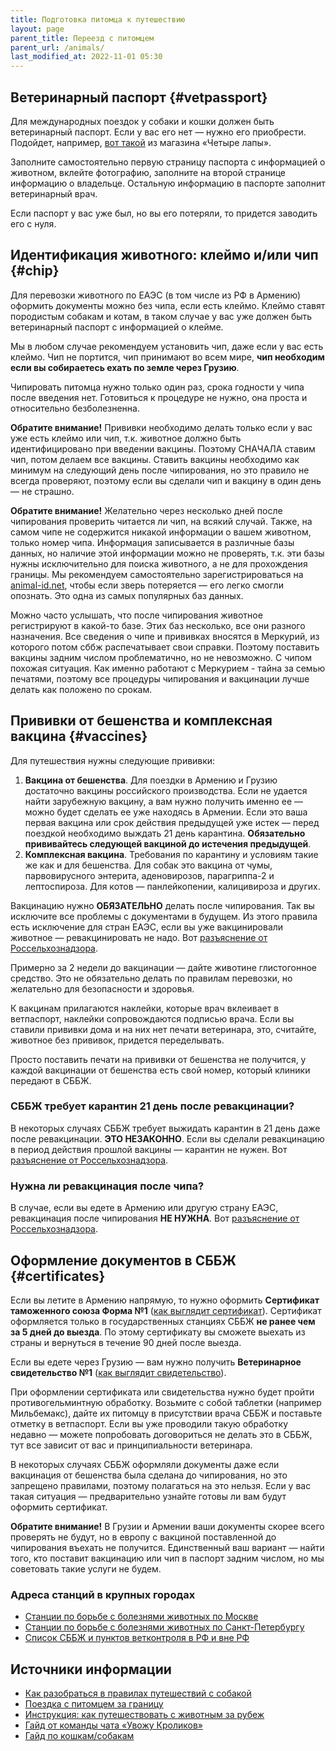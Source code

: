 ```yaml
---
title: Подготовка питомца к путешествию
layout: page
parent_title: Переезд с питомцем
parent_url: /animals/
last_modified_at: 2022-11-01 05:30
---
```


## Ветеринарный паспорт {#vetpassport}

Для международных поездок у собаки и кошки должен быть ветеринарный паспорт. Если у вас его нет — нужно его приобрести.
Подойдет, например, [вот такой](https://4lapy.ru/catalog/veterinarnaya-apteka/universalnye/veterinarnyy-pasport-universalnye/veterinarnyy_pasport_chetyre_lapy.html)
из магазина «Четыре лапы».

Заполните самостоятельно первую страницу паспорта с информацией о животном, вклейте фотографию, заполните на второй
странице информацию о владельце. Остальную информацию в паспорте заполнит ветеринарный врач.

Если паспорт у вас уже был, но вы его потеряли, то придется заводить его с нуля.

## Идентификация животного: клеймо и/или чип {#chip}

Для перевозки животного по ЕАЭС (в том числе из РФ в Армению) оформить документы можно без чипа, если есть клеймо.
Клеймо ставят породистым собакам и котам, в таком случае у вас уже должен быть ветеринарный паспорт с информацией о клейме.

Мы в любом случае рекомендуем установить чип, даже если у вас есть клеймо. Чип не портится, чип принимают во всем мире,
**чип необходим если вы собираетесь ехать по земле через Грузию**.

Чипировать питомца нужно только один раз, срока годности у чипа после введения нет. Готовиться к процедуре не нужно,
она проста и относительно безболезненна.

**Обратите внимание!** Прививки необходимо делать только если у вас уже есть клеймо или чип, т.к. животное должно быть
идентифицировано при введении вакцины. Поэтому СНАЧАЛА ставим чип, потом делаем все вакцины. Ставить вакцины необходимо
как минимум на следующий день после чипирования, но это правило не всегда проверяют, поэтому если вы сделали чип и
вакцину в один день — не страшно.

**Обратите внимание!** Желательно через несколько дней после чипирования проверить читается ли чип, на всякий случай.
Также, на самом чипе не содержится никакой информации о вашем животном, только номер чипа. Информация записывается в различные
базы данных, но наличие этой информации можно не проверять, т.к. эти базы нужны исключительно для поиска животного,
а не для прохождения границы. Мы рекомендуем самостоятельно зарегистрироваться на [animal-id.net](https://animal-id.net),
чтобы если зверь потеряется — его легко смогли опознать. Это одна из самых популярных баз данных.

Можно часто услышать, что после чипирования животное регистрируют в какой-то базе. Этих баз несколько, все они
разного назначения. Все сведения о чипе и прививках вносятся в Меркурий, из которого потом сббж распечатывает свои справки.
Поэтому поставить вакцины задним числом проблематично, но не невозможно. С чипом похожая ситуация. Как именно работают
с Меркурием - тайна за семью печатями, поэтому все процедуры чипирования и вакцинации лучше делать как положено по срокам.

## Прививки от бешенства и комплексная вакцина {#vaccines}

Для путешествия нужны следующие прививки:

1. **Вакцина от бешенства**. Для поездки в Армению и Грузию достаточно вакцины российского производства. Если не удается
   найти зарубежную вакцину, а вам нужно получить именно ее — можно будет сделать ее уже находясь в Армении. Если это ваша
   первая вакцина или срок действия предыдущей уже истек — перед поездкой необходимо выждать 21 день карантина.
   **Обязательно прививайтесь следующей вакциной до истечения предыдущей**.
2. **Комплексная вакцина**. Требования по карантину и условиям такие же как и для бешенства. Для собак это вакцина от
   чумы, парвовирусного энтерита, аденовирозов, парагриппа-2 и лептоспироза. Для котов — панлейкопении, калицивироза и других.

Вакцинацию нужно **ОБЯЗАТЕЛЬНО** делать после чипирования. Так вы исключите все проблемы с документами в будущем.
Из этого правила есть исключение для стран ЕАЭС, если вы уже вакцинировали животное — ревакцинировать не надо.
Вот [разъяснение от Россельхознадзора](/files/animals-2.jpg).

Примерно за 2 недели до вакцинации — дайте животине глистогонное средство. Это не обязательно делать по правилам перевозки,
но желательно для безопасности и здоровья.

К вакцинам прилагаются наклейки, которые врач вклеивает в ветпаспорт, наклейки сопровождаются подписью врача. Если вы
ставили прививки дома и на них нет печати ветеринара, это, считайте, животное без прививок, придется переделывать.

Просто поставить печати на прививки от бешенства не получится, у каждой вакцинации от бешенства есть свой номер,
который клиники передают в СББЖ.

### СББЖ требует карантин 21 день после ревакцинации?

В некоторых случаях СББЖ требует выжидать карантин в 21 день даже после ревакцинации. **ЭТО НЕЗАКОННО**. Если
вы сделали ревакцинацию в период действия прошлой вакцины — карантин не нужен.
Вот [разъяснение от Россельхознадзора](/files/animals-1.pdf).

### Нужна ли ревакцинация после чипа?

В случае, если вы едете в Армению или другую страну ЕАЭС, ревакцинация после чипирования **НЕ НУЖНА**.
Вот [разъяснение от Россельхознадзора](/files/animals-2.jpg).

## Оформление документов в СББЖ {#certificates}

Если вы летите в Армению напрямую, то нужно оформить **Сертификат таможенного союза Форма №1**
([как выглядит сертификат](https://fsvps.gov.ru/fsvps-docs/ru/importExport/crt/tsouz/form_1.pdf)). Сертификат
оформляется только в государственных станциях СББЖ **не ранее чем за 5 дней до выезда**. По этому сертификату
вы сможете выехать из страны и вернуться в течение 90 дней после выезда.

Если вы едете через Грузию — вам нужно получить **Ветеринарное свидетельство №1**
([как выглядит свидетельство](/files/animals-vetsvid.jpg)).

При оформлении сертификата или свидетельства нужно будет пройти противогельминтную обработку. Возьмите с собой таблетки
(например Мильбемакс), дайте их питомцу в присутствии врача СББЖ и поставьте отметку в ветпаспорт. Если вы уже проводили
такую обработку недавно — можете попробовать договориться не делать это в СББЖ, тут все зависит от вас и принципиальности
ветеринара.

В некоторых случаях СББЖ оформляли документы даже если вакцинация от бешенства была сделана до чипирования, но это
запрещено правилами, поэтому полагаться на это нельзя. Если у вас такая ситуация — предварительно узнайте готовы ли вам
будут оформить сертификат.

**Обратите внимание!** В Грузии и Армении ваши документы скорее всего проверять не будут,
но в европу с вакциной поставленной до чипирования въехать не получится. Единственный ваш вариант — найти того, кто
поставит вакцинацию или чип в паспорт задним числом, но мы советовать такие услуги не будем.

### Адреса станций в крупных городах

- [Станции по борьбе с болезнями животных по Москве](https://mos-obvet.ru/clinics/)
- [Станции по борьбе с болезнями животных по Санкт-Петербургу](http://www.spbvet.ru/structure/stationall/)
- [Список СББЖ и пунктов ветконтроля в РФ и вне РФ](https://bit.ly/3SyGHfs)

## Источники информации

- [Как разобраться в правилах путешествий с собакой](https://bavarian-hound.com/trips/documents.html)
- [Поездка с питомцем за границу](https://lapka-app.notion.site/96d6675eb113425e959fc7a08e8ce56d)
- [Инструкция: как путешествовать с животным за рубеж](https://fsvps.gov.ru/ru/ehksport-import/dlya-vladelcev-zhivotnyh/instrukciya)
- [Гайд от команды чата «Увожу Кроликов»](https://rabbitsleavingrussia.wiki/)
- [Гайд по кошкам/собакам](https://bit.ly/3F8Gf4x)
